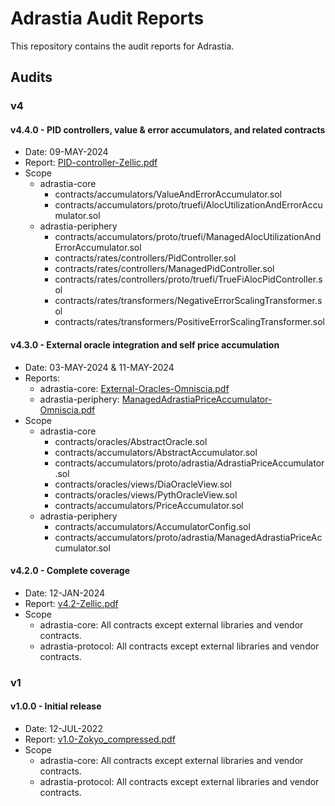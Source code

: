 # Adrastia Audit Reports

This repository contains the audit reports for Adrastia.

## Audits

### v4

#### v4.4.0 - PID controllers, value & error accumulators, and related contracts
- Date: 09-MAY-2024
- Report: [PID-controller-Zellic.pdf](./09-MAY-2024/PID-controller-Zellic.pdf)
- Scope
  - adrastia-core
    - contracts/accumulators/ValueAndErrorAccumulator.sol
    - contracts/accumulators/proto/truefi/AlocUtilizationAndErrorAccumulator.sol
  - adrastia-periphery
    - contracts/accumulators/proto/truefi/ManagedAlocUtilizationAndErrorAccumulator.sol
    - contracts/rates/controllers/PidController.sol
    - contracts/rates/controllers/ManagedPidController.sol
    - contracts/rates/controllers/proto/truefi/TrueFiAlocPidController.sol
    - contracts/rates/transformers/NegativeErrorScalingTransformer.sol
    - contracts/rates/transformers/PositiveErrorScalingTransformer.sol

#### v4.3.0 - External oracle integration and self price accumulation
- Date: 03-MAY-2024 & 11-MAY-2024
- Reports:
  - adrastia-core: [External-Oracles-Omniscia.pdf](./11-MAY-2024/External-Oracles-Omniscia.pdf)
  - adrastia-periphery: [ManagedAdrastiaPriceAccumulator-Omniscia.pdf](./11-MAY-2024/ManagedAdrastiaPriceAccumulator-Omniscia.pdf)
- Scope
  - adrastia-core
    - contracts/oracles/AbstractOracle.sol
    - contracts/accumulators/AbstractAccumulator.sol
    - contracts/accumulators/proto/adrastia/AdrastiaPriceAccumulator.sol
    - contracts/oracles/views/DiaOracleView.sol
    - contracts/oracles/views/PythOracleView.sol
    - contracts/accumulators/PriceAccumulator.sol
  - adrastia-periphery
    - contracts/accumulators/AccumulatorConfig.sol
    - contracts/accumulators/proto/adrastia/ManagedAdrastiaPriceAccumulator.sol

#### v4.2.0 - Complete coverage
- Date: 12-JAN-2024
- Report: [v4.2-Zellic.pdf](./12-JAN-2024/v4.2-Zellic.pdf)
- Scope
  - adrastia-core: All contracts except external libraries and vendor contracts.
  - adrastia-protocol: All contracts except external libraries and vendor contracts.

### v1

#### v1.0.0 - Initial release
- Date: 12-JUL-2022
- Report: [v1.0-Zokyo_compressed.pdf](./12-JUL-2022/v1.0-Zokyo_compressed.pdf)
- Scope
  - adrastia-core: All contracts except external libraries and vendor contracts.
  - adrastia-protocol: All contracts except external libraries and vendor contracts.

